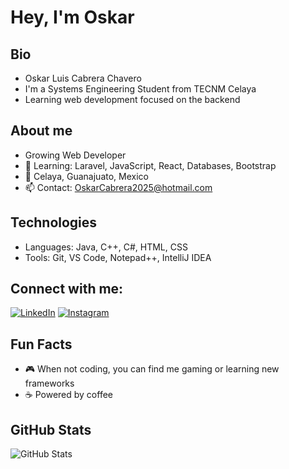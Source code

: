 
# Hey, I'm Oskar

## Bio
* Oskar Luis Cabrera Chavero
* I'm a Systems Engineering Student from TECNM Celaya
* Learning web development focused on the backend

## About me
* Growing Web Developer
* 🌱 Learning: Laravel, JavaScript, React, Databases, Bootstrap
* 📍 Celaya, Guanajuato, Mexico
* 📫 Contact: OskarCabrera2025@hotmail.com

## Technologies
* Languages: Java, C++, C#, HTML, CSS
* Tools: Git, VS Code, Notepad++, IntelliJ IDEA

## Connect with me:
[![LinkedIn](https://img.shields.io/badge/linkedin-%230077B5.svg?style=for-the-badge&logo=linkedin&logoColor=white)](https://www.linkedin.com/in/oskar-luis-cabrera-chavero-b8a464370/)
[![Instagram](https://img.shields.io/badge/instagram-%23E4405F.svg?style=for-the-badge&logo=instagram&logoColor=white)](https://www.instagram.com/oskaaar.cabrera/)


## Fun Facts
* 🎮 When not coding, you can find me gaming or learning new frameworks
* ☕ Powered by coffee 

## GitHub Stats
![GitHub Stats](https://github-readme-stats.vercel.app/api?username=Jokerkraft&theme=tokyonight&show_icons=true&hide_border=true&count_private=true)

